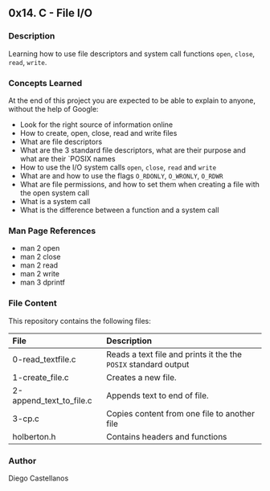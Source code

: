 ## 0x14. C - File I/O

### Description
Learning how to use file descriptors and system call functions `open`, `close`, `read`, `write`.

### Concepts Learned
At the end of this project you are expected to be able to explain to anyone, without the help of Google:

- Look for the right source of information online
- How to create, open, close, read and write files
- What are file descriptors
- What are the 3 standard file descriptors, what are their purpose and what are their `POSIX names
- How to use the I/O system calls `open`, `close`, `read` and `write`
- What are and how to use the flags `O_RDONLY`, `O_WRONLY`, `O_RDWR`
- What are file permissions, and how to set them when creating a file with the open system call
- What is a system call
- What is the difference between a function and a system call

### Man Page References
- man 2 open
- man 2 close
- man 2 read
- man 2 write
- man 3 dprintf

### File Content
This repository contains the following files:

| File | Description |
| :--- | :--- |
| 0-read_textfile.c | Reads a text file and prints it the the `POSIX` standard output |
| 1-create_file.c | Creates a new file. |
| 2-append_text_to_file.c | Appends text to end of file. |
| 3-cp.c | Copies content from one file to another file |
| holberton.h | Contains headers and functions |

### Author
Diego Castellanos
